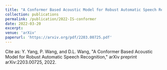 ```yaml
---
title: "A Conformer Based Acoustic Model for Robust Automatic Speech Recognition"
collection: publications
permalink: /publication/2022-IS-conformer
date: 2022-03-20
excerpt:
venue: 'arXiv'
paperurl: 'https://arxiv.org/pdf/2203.00725.pdf'
---
```


Cite as: Y. Yang, P. Wang, and D.L. Wang, "A Conformer Based Acoustic Model for Robust Automatic Speech Recognition," arXiv preprint
arXiv:2203.00725, 2022.
